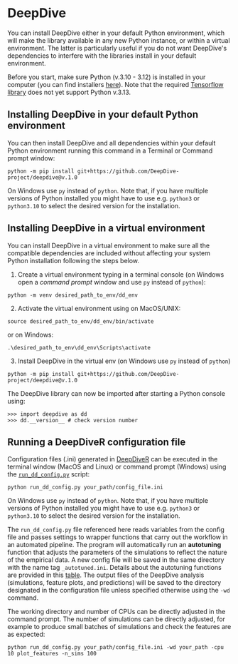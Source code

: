 # DeepDive 

You can install DeepDive either in your default Python environment, which will make the library available in any new Python instance, or within a virtual environment. The latter is particularly useful if you do not want DeepDive's dependencies to interfere with the libraries install in your default environment.

Before you start, make sure Python (v.3.10 - 3.12) is installed in your computer (you can find installers [here](https://www.python.org/downloads/)).
Note that the required [Tensorflow library](https://www.tensorflow.org) does not yet support Python v.3.13.  


## Installing DeepDive in your default Python environment 
You can then install DeepDive and all dependencies within your default Python environment running this command in a Terminal or Command prompt window:

```
python -m pip install git+https://github.com/DeepDive-project/deepdive@v.1.0
```

On Windows use `py` instead of `python`. Note that, if you have multiple versions of Python installed you might have to use e.g. `python3` or `python3.10` to select the desired version for the installation. 


## Installing DeepDive in a virtual environment
You can install DeepDive in a virtual environment to make sure all the compatible dependencies are included without affecting your system Python installation following the steps below.

1) Create a virtual environment typing in a terminal console (on Windows open a *command prompt* window and use `py` instead of `python`): 

```
python -m venv desired_path_to_env/dd_env
```  

2) Activate the virtual environment using on MacOS/UNIX: 

```
source desired_path_to_env/dd_env/bin/activate
```
or on Windows:

```
.\desired_path_to_env\dd_env\Scripts\activate
```  

3) Install DeepDive in the virtual env (on Windows use `py` instead of `python`) 

```
python -m pip install git+https://github.com/DeepDive-project/deepdive@v.1.0
```

The DeepDive library can now be imported after starting a Python console using:

```
>>> import deepdive as dd
>>> dd.__version__ # check version number
```


## Running a DeepDiveR configuration file

Configuration files (.ini) generated in [DeepDiveR](https://github.com/DeepDive-project/DeepDiveR) can be executed in the terminal window (MacOS and Linux) or command prompt (Windows) using the [`run_dd_config.py`](https://github.com/DeepDive-project/deepdive/blob/main/run_dd_config.py) script:

```
python run_dd_config.py your_path/config_file.ini
```

On Windows use `py` instead of `python`. Note that, if you have multiple versions of Python installed you might have to use e.g. `python3` or `python3.10` to select the desired version for the installation. 

The `run_dd_config.py` file referenced here reads variables from the config file and passes settings to wrapper functions that carry out the workflow in an automated pipeline. 
The program will automatically run an **autotuning** function that adjusts the parameters of the simulations to reflect the nature of the empirical data. A new config file will be saved in the same directory with the name tag `_autotuned.ini`. 
Details about the autotuning functions are provided in this [table](https://github.com/DeepDive-project/deepdive/blob/application_note/deepdive/deepdive_autotuning.md).
The output files of the DeepDive analysis (simulations, feature plots, and predictions) will be saved to the directory designated in the configuration file unless specified otherwise using the `-wd` command.

The working directory and number of CPUs can be directly adjusted in the command prompt. The number of simulations can be directly adjusted, for example to produce small batches of simulations and check the features are as expected: 

```
python run_dd_config.py your_path/config_file.ini -wd your_path -cpu 10 plot_features -n_sims 100
```



